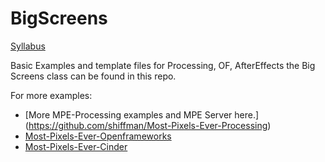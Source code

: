 BigScreens
==========

[Syllabus](https://github.com/ITPNYU/BigScreens/wiki/Big-Screens-2013)

Basic Examples and template files for Processing, OF, AfterEffects the Big Screens class can be found in this repo.

For more examples:
- [More MPE-Processing examples and MPE Server here.] (https://github.com/shiffman/Most-Pixels-Ever-Processing)
- [Most-Pixels-Ever-Openframeworks](https://github.com/Flightphase/Most-Pixels-Ever)
- [Most-Pixels-Ever-Cinder](https://github.com/wdlindmeier/Most-Pixels-Ever-Cinder)
